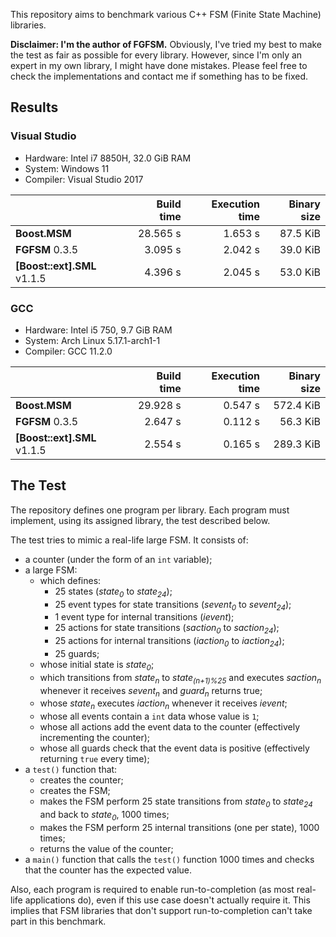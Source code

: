 This repository aims to benchmark various C++ FSM (Finite State Machine) libraries.

**Disclaimer: I'm the author of FGFSM.** Obviously, I've tried my best to make the test as fair as possible for every library. However, since I'm only an expert in my own library, I might have done mistakes. Please feel free to check the implementations and contact me if something has to be fixed.

## Results

### Visual Studio

* Hardware: Intel i7 8850H, 32.0 GiB RAM
* System: Windows 11
* Compiler: Visual Studio 2017

| | Build time | Execution time | Binary size
|--|--:|--:|--:|
| **Boost.MSM**  | 28.565 s | 1.653 s | 87.5 KiB
| **FGFSM** 0.3.5 | 3.095 s | 2.042 s | 39.0 KiB
| **[Boost::ext].SML** v1.1.5 | 4.396 s | 2.045 s | 53.0 KiB

### GCC

* Hardware: Intel i5 750, 9.7 GiB RAM
* System: Arch Linux 5.17.1-arch1-1
* Compiler: GCC 11.2.0

| | Build time | Execution time | Binary size
|--|--:|--:|--:|
| **Boost.MSM**  | 29.928 s | 0.547 s | 572.4 KiB
| **FGFSM** 0.3.5 | 2.647 s | 0.112 s | 56.3 KiB
| **[Boost::ext].SML** v1.1.5 | 2.554 s | 0.165 s | 289.3 KiB

## The Test

The repository defines one program per library. Each program must implement, using its assigned library, the test described below.

The test tries to mimic a real-life large FSM. It consists of:

* a counter (under the form of an `int` variable);
* a large FSM:
  * which defines:
    * 25 states (*state<sub>0</sub>* to *state<sub>24</sub>*);
    * 25 event types for state transitions (*sevent<sub>0</sub>* to *sevent<sub>24</sub>*);
    * 1 event type for internal transitions (*ievent*);
    * 25 actions for state transitions (*saction<sub>0</sub>* to *saction<sub>24</sub>*);
    * 25 actions for internal transitions (*iaction<sub>0</sub>* to *iaction<sub>24</sub>*);
    * 25 guards;
  * whose initial state is *state<sub>0</sub>*;
  * which transitions from *state<sub>n</sub>* to *state<sub>(n+1)%25</sub>* and executes *saction<sub>n</sub>* whenever it receives *sevent<sub>n</sub>* and *guard<sub>n</sub>* returns true;
  * whose *state<sub>n</sub>* executes *iaction<sub>n</sub>* whenever it receives *ievent*;
  * whose all events contain a `int` data whose value is `1`;
  * whose all actions add the event data to the counter (effectively incrementing the counter);
  * whose all guards check that the event data is positive (effectively returning `true` every time);
* a `test()` function that:
  * creates the counter;
  * creates the FSM;
  * makes the FSM perform 25 state transitions from *state<sub>0</sub>* to *state<sub>24</sub>* and back to *state<sub>0</sub>*, 1000 times;
  * makes the FSM perform 25 internal transitions (one per state), 1000 times;
  * returns the value of the counter;
* a `main()` function that calls the `test()` function 1000 times and checks that the counter has the expected value.

Also, each program is required to enable run-to-completion (as most real-life applications do), even if this use case doesn't actually require it. This implies that FSM libraries that don't support run-to-completion can't take part in this benchmark.
